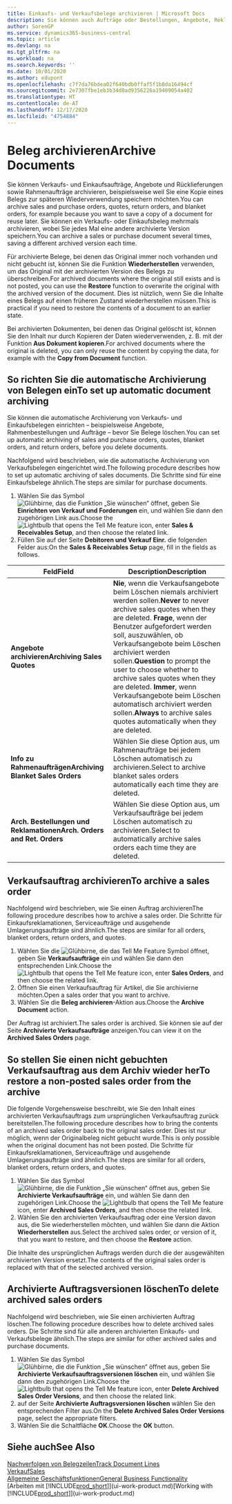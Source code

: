 ```yaml
---
title: Einkaufs- und Verkaufsbelege archivieren | Microsoft Docs
description: Sie können auch Aufträge oder Bestellungen, Angebote, Reklamationen und Rahmenaufträge archivieren, und Sie können den archivierten Beleg verwenden, um den Beleg neu zu erstellen, dass er aus archiviert wurde.
author: SorenGP
ms.service: dynamics365-business-central
ms.topic: article
ms.devlang: na
ms.tgt_pltfrm: na
ms.workload: na
ms.search.keywords: ''
ms.date: 10/01/2020
ms.author: edupont
ms.openlocfilehash: c7f7da76bdea02f640bdb0ffaf5f1b8da16494cf
ms.sourcegitcommit: 2e7307fbe1eb3b34d0ad9356226a19409054a402
ms.translationtype: HT
ms.contentlocale: de-AT
ms.lasthandoff: 12/17/2020
ms.locfileid: "4754884"
---
```

# <a name="archive-documents"></a><span data-ttu-id="520c6-103">Beleg archivieren</span><span class="sxs-lookup"><span data-stu-id="520c6-103">Archive Documents</span></span>
<span data-ttu-id="520c6-104">Sie können Verkaufs- und Einkaufsaufträge, Angebote und Rücklieferungen sowie Rahmenaufträge archivieren, beispielsweise weil Sie eine Kopie eines Belegs zur späteren Wiederverwendung speichern möchten.</span><span class="sxs-lookup"><span data-stu-id="520c6-104">You can archive sales and purchase orders, quotes, return orders, and blanket orders, for example because you want to save a copy of a document for reuse later.</span></span> <span data-ttu-id="520c6-105">Sie können ein Verkaufs- oder Einkaufsbeleg mehrmals archivieren, wobei Sie jedes Mal eine andere archivierte Version speichern.</span><span class="sxs-lookup"><span data-stu-id="520c6-105">You can archive a sales or purchase document several times, saving a different archived version each time.</span></span>

<span data-ttu-id="520c6-106">Für archivierte Belege, bei denen das Original immer noch vorhanden und nicht gebucht ist, können Sie die Funktion **Wiederherstellen** verwenden, um das Original mit der archivierten Version des Belegs zu überschreiben.</span><span class="sxs-lookup"><span data-stu-id="520c6-106">For archived documents where the original still exists and is not posted, you can use the **Restore** function to overwrite the original with the archived version of the document.</span></span> <span data-ttu-id="520c6-107">Dies ist nützlich, wenn Sie die Inhalte eines Belegs auf einen früheren Zustand wiederherstellen müssen.</span><span class="sxs-lookup"><span data-stu-id="520c6-107">This is practical if you need to restore the contents of a document to an earlier state.</span></span>

<span data-ttu-id="520c6-108">Bei archivierten Dokumenten, bei denen das Original gelöscht ist, können Sie den Inhalt nur durch Kopieren der Daten wiederverwenden, z. B. mit der Funktion **Aus Dokument kopieren**.</span><span class="sxs-lookup"><span data-stu-id="520c6-108">For archived documents where the original is deleted, you can only reuse the content by copying the data, for example with the **Copy from Document** function.</span></span>   

## <a name="to-set-up-automatic-document-archiving"></a><span data-ttu-id="520c6-109">So richten Sie die automatische Archivierung von Belegen ein</span><span class="sxs-lookup"><span data-stu-id="520c6-109">To set up automatic document archiving</span></span>  
<span data-ttu-id="520c6-110">Sie können die automatische Archivierung von Verkaufs- und Einkaufsbelegen einrichten – beispielsweise Angebote, Rahmenbestellungen und Aufträge – bevor Sie Belege löschen.</span><span class="sxs-lookup"><span data-stu-id="520c6-110">You can set up automatic archiving of sales and purchase orders, quotes, blanket orders, and return orders, before you delete documents.</span></span>

<span data-ttu-id="520c6-111">Nachfolgend wird beschrieben, wie die automatische Archivierung von Verkaufsbelegen eingerichtet wird.</span><span class="sxs-lookup"><span data-stu-id="520c6-111">The following procedure describes how to set up automatic archiving of sales documents.</span></span> <span data-ttu-id="520c6-112">Die Schritte sind für eine Einkaufsbelege ähnlich.</span><span class="sxs-lookup"><span data-stu-id="520c6-112">The steps are similar for purchase documents.</span></span>
1.  <span data-ttu-id="520c6-113">Wählen Sie das Symbol ![Glühbirne, das die Funktion „Sie wünschen“ öffnet](media/ui-search/search_small.png "Tell Me-Funktion"), geben Sie **Einrichten von Verkauf und Forderungen** ein, und wählen Sie dann den zugehörigen Link aus.</span><span class="sxs-lookup"><span data-stu-id="520c6-113">Choose the ![Lightbulb that opens the Tell Me feature](media/ui-search/search_small.png "Tell me what you want to do") icon, enter **Sales & Receivables Setup**, and then choose the related link.</span></span>
2. <span data-ttu-id="520c6-114">Füllen Sie auf der Seite **Debitoren und Verkauf Einr.** die folgenden Felder aus:</span><span class="sxs-lookup"><span data-stu-id="520c6-114">On the **Sales & Receivables Setup** page, fill in the fields as follows.</span></span>

|<span data-ttu-id="520c6-115">Feld</span><span class="sxs-lookup"><span data-stu-id="520c6-115">Field</span></span>|<span data-ttu-id="520c6-116">Description</span><span class="sxs-lookup"><span data-stu-id="520c6-116">Description</span></span>|
|-----|-----------|
|<span data-ttu-id="520c6-117">**Angebote archivieren**</span><span class="sxs-lookup"><span data-stu-id="520c6-117">**Archiving Sales Quotes**</span></span>|<span data-ttu-id="520c6-118">**Nie**, wenn die Verkaufsangebote beim Löschen niemals archiviert werden sollen.</span><span class="sxs-lookup"><span data-stu-id="520c6-118">**Never** to never archive sales quotes when they are deleted.</span></span> <span data-ttu-id="520c6-119">**Frage**, wenn der Benutzer aufgefordert werden soll, auszuwählen, ob Verkaufsangebote beim Löschen archiviert werden sollen.</span><span class="sxs-lookup"><span data-stu-id="520c6-119">**Question** to prompt the user to choose whether to archive sales quotes when they are deleted.</span></span> <span data-ttu-id="520c6-120">**Immer**, wenn Verkaufsangebote beim Löschen automatisch archiviert werden sollen.</span><span class="sxs-lookup"><span data-stu-id="520c6-120">**Always** to archive sales quotes automatically when they are deleted.</span></span>|
|<span data-ttu-id="520c6-121">**Info zu Rahmenaufträgen**</span><span class="sxs-lookup"><span data-stu-id="520c6-121">**Archiving Blanket Sales Orders**</span></span>|<span data-ttu-id="520c6-122">Wählen Sie diese Option aus, um Rahmenaufträge bei jedem Löschen automatisch zu archivieren.</span><span class="sxs-lookup"><span data-stu-id="520c6-122">Select to archive blanket sales orders automatically each time they are deleted.</span></span>|
|<span data-ttu-id="520c6-123">**Arch. Bestellungen und Reklamationen**</span><span class="sxs-lookup"><span data-stu-id="520c6-123">**Arch. Orders and Ret. Orders**</span></span>|<span data-ttu-id="520c6-124">Wählen Sie diese Option aus, um Verkaufsaufträge bei jedem Löschen automatisch zu archivieren.</span><span class="sxs-lookup"><span data-stu-id="520c6-124">Select to automatically archive sales orders each time they are deleted.</span></span>|

## <a name="to-archive-a-sales-order"></a><span data-ttu-id="520c6-125">Verkaufsauftrag archivieren</span><span class="sxs-lookup"><span data-stu-id="520c6-125">To archive a sales order</span></span>
<span data-ttu-id="520c6-126">Nachfolgend wird beschrieben, wie Sie einen Auftrag archivieren</span><span class="sxs-lookup"><span data-stu-id="520c6-126">The following procedure describes how to archive a sales order.</span></span> <span data-ttu-id="520c6-127">Die Schritte für Einkaufsreklamationen, Serviceaufträge und ausgehende Umlagerungsaufträge sind ähnlich.</span><span class="sxs-lookup"><span data-stu-id="520c6-127">The steps are similar for all orders, blanket orders, return orders, and quotes.</span></span>

1.  <span data-ttu-id="520c6-128">Wählen Sie die ![Glühbirne, die das Tell Me Feature](media/ui-search/search_small.png "Tell Me-Funktion") Symbol öffnet, geben Sie **Verkaufsaufträge** ein und wählen Sie dann den entsprechenden Link.</span><span class="sxs-lookup"><span data-stu-id="520c6-128">Choose the ![Lightbulb that opens the Tell Me feature](media/ui-search/search_small.png "Tell me what you want to do") icon, enter **Sales Orders**, and then choose the related link.</span></span>  
2.  <span data-ttu-id="520c6-129">Öffnen Sie einen Verkaufsauftrag für Artikel, die Sie archivierne möchten.</span><span class="sxs-lookup"><span data-stu-id="520c6-129">Open a sales order that you want to archive.</span></span>  
3.  <span data-ttu-id="520c6-130">Wählen Sie die **Beleg archivieren**-Aktion aus.</span><span class="sxs-lookup"><span data-stu-id="520c6-130">Choose the **Archive Document** action.</span></span>

<span data-ttu-id="520c6-131">Der Auftrag ist archiviert.</span><span class="sxs-lookup"><span data-stu-id="520c6-131">The sales order is archived.</span></span> <span data-ttu-id="520c6-132">Sie können sie auf der Seite **Archivierte Verkaufsaufträge** anzeigen.</span><span class="sxs-lookup"><span data-stu-id="520c6-132">You can view it on the **Archived Sales Orders** page.</span></span>

## <a name="to-restore-a-non-posted-sales-order-from-the-archive"></a><span data-ttu-id="520c6-133">So stellen Sie einen nicht gebuchten Verkaufsauftrag aus dem Archiv wieder her</span><span class="sxs-lookup"><span data-stu-id="520c6-133">To restore a non-posted sales order from the archive</span></span>
<span data-ttu-id="520c6-134">Die folgende Vorgehensweise beschreibt, wie Sie den Inhalt eines archivierten Verkaufsauftrags zum ursprünglichen Verkaufsauftrag zurück bereitstellen.</span><span class="sxs-lookup"><span data-stu-id="520c6-134">The following procedure describes how to bring the contents of an archived sales order back to the original sales order.</span></span> <span data-ttu-id="520c6-135">Dies ist nur möglich, wenn der Originalbeleg nicht gebucht wurde.</span><span class="sxs-lookup"><span data-stu-id="520c6-135">This is only possible when the original document has not been posted.</span></span> <span data-ttu-id="520c6-136">Die Schritte für Einkaufsreklamationen, Serviceaufträge und ausgehende Umlagerungsaufträge sind ähnlich.</span><span class="sxs-lookup"><span data-stu-id="520c6-136">The steps are similar for all orders, blanket orders, return orders, and quotes.</span></span>

1. <span data-ttu-id="520c6-137">Wählen Sie das Symbol ![Glühbirne, die die Funktion „Sie wünschen“ öffnet](media/ui-search/search_small.png "Tell Me-Funktion") aus, geben Sie **Archivierte Verkaufsaufträge** ein, und wählen Sie dann den zugehörigen Link.</span><span class="sxs-lookup"><span data-stu-id="520c6-137">Choose the ![Lightbulb that opens the Tell Me feature](media/ui-search/search_small.png "Tell me what you want to do") icon, enter **Archived Sales Orders**, and then choose the related link.</span></span>
2. <span data-ttu-id="520c6-138">Wählen Sie den archivierten Verkaufsauftrag oder eine Version davon aus, die Sie wiederherstellen möchten, und wählen Sie dann die Aktion **Wiederherstellen** aus.</span><span class="sxs-lookup"><span data-stu-id="520c6-138">Select the archived sales order, or version of it, that you want to restore, and then choose the **Restore** action.</span></span>  

<span data-ttu-id="520c6-139">Die Inhalte des ursprünglichen Auftrags werden durch die der ausgewählten archivierten Version ersetzt.</span><span class="sxs-lookup"><span data-stu-id="520c6-139">The contents of the original sales order is replaced with that of the selected archived version.</span></span>

## <a name="to-delete-archived-sales-orders"></a><span data-ttu-id="520c6-140">Archivierte Auftragsversionen löschen</span><span class="sxs-lookup"><span data-stu-id="520c6-140">To delete archived sales orders</span></span>
<span data-ttu-id="520c6-141">Nachfolgend wird beschrieben, wie Sie einen archivierten Auftrag löschen.</span><span class="sxs-lookup"><span data-stu-id="520c6-141">The following procedure describes how to delete archived sales orders.</span></span> <span data-ttu-id="520c6-142">Die Schritte sind für alle anderen archivierten Einkaufs- und Verkaufsbelege ähnlich.</span><span class="sxs-lookup"><span data-stu-id="520c6-142">The steps are similar for other archived sales and purchase documents.</span></span>

1.  <span data-ttu-id="520c6-143">Wählen Sie das Symbol ![Glühbirne, die die Funktion „Sie wünschen“ öffnet](media/ui-search/search_small.png "Tell Me-Funktion") aus, geben Sie **Archivierte Verkaufsauftragsversionen löschen** ein, und wählen Sie dann den zugehörigen Link.</span><span class="sxs-lookup"><span data-stu-id="520c6-143">Choose the ![Lightbulb that opens the Tell Me feature](media/ui-search/search_small.png "Tell me what you want to do") icon, enter **Delete Archived Sales Order Versions**, and then choose the related link.</span></span>  
2.  <span data-ttu-id="520c6-144">auf der Seite **Archivierte Auftragsversionen löschen** wählen Sie den entsprechenden Filter aus.</span><span class="sxs-lookup"><span data-stu-id="520c6-144">On the **Delete Archived Sales Order Versions** page, select the appropriate filters.</span></span>  
3.  <span data-ttu-id="520c6-145">Wählen Sie die Schaltfläche **OK**.</span><span class="sxs-lookup"><span data-stu-id="520c6-145">Choose the **OK** button.</span></span>

## <a name="see-also"></a><span data-ttu-id="520c6-146">Siehe auch</span><span class="sxs-lookup"><span data-stu-id="520c6-146">See Also</span></span>
[<span data-ttu-id="520c6-147">Nachverfolgen von Belegzeilen</span><span class="sxs-lookup"><span data-stu-id="520c6-147">Track Document Lines</span></span>](across-how-to-track-document-lines.md)  
[<span data-ttu-id="520c6-148">Verkauf</span><span class="sxs-lookup"><span data-stu-id="520c6-148">Sales</span></span>](sales-manage-sales.md)  
[<span data-ttu-id="520c6-149">Allgemeine Geschäftsfunktionen</span><span class="sxs-lookup"><span data-stu-id="520c6-149">General Business Functionality</span></span>](ui-across-business-areas.md)  
<span data-ttu-id="520c6-150">[Arbeiten mit [!INCLUDE[prod_short](includes/prod_short.md)]](ui-work-product.md)</span><span class="sxs-lookup"><span data-stu-id="520c6-150">[Working with [!INCLUDE[prod_short](includes/prod_short.md)]](ui-work-product.md)</span></span>
